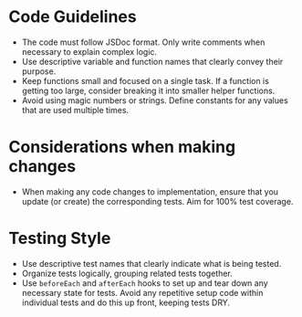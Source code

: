# Code Guidelines
- The code must follow JSDoc format. Only write comments when necessary to explain complex logic.
- Use descriptive variable and function names that clearly convey their purpose.
- Keep functions small and focused on a single task. If a function is getting too large, consider breaking it into smaller helper functions.
- Avoid using magic numbers or strings. Define constants for any values that are used multiple times.

# Considerations when making changes
- When making any code changes to implementation, ensure that you update (or create) the corresponding tests. Aim for 100% test coverage.

# Testing Style
- Use descriptive test names that clearly indicate what is being tested.
- Organize tests logically, grouping related tests together.
- Use `beforeEach` and `afterEach` hooks to set up and tear down any necessary state for tests. Avoid any repetitive setup code within individual tests and do this up front, keeping tests DRY.